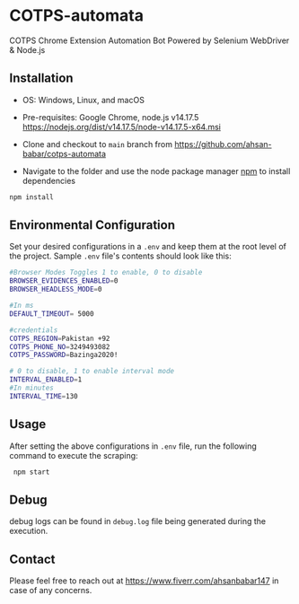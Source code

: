 # COTPS-automata
COTPS Chrome Extension Automation Bot Powered by Selenium WebDriver &amp; Node.js

## Installation
- OS: Windows, Linux, and macOS
- Pre-requisites: Google Chrome, node.js v14.17.5 https://nodejs.org/dist/v14.17.5/node-v14.17.5-x64.msi

- Clone and checkout to `main` branch from https://github.com/ahsan-babar/cotps-automata
- Navigate to the folder and use the node package manager [npm](https://www.npmjs.com/) to install dependencies

```bash
npm install
```

## Environmental Configuration
Set your desired configurations in a `.env` and keep them at the root level of the project.
Sample `.env` file's contents should look like this:

```bash
#Browser Modes Toggles 1 to enable, 0 to disable
BROWSER_EVIDENCES_ENABLED=0
BROWSER_HEADLESS_MODE=0

#In ms
DEFAULT_TIMEOUT= 5000

#credentials
COTPS_REGION=Pakistan +92
COTPS_PHONE_NO=3249493082
COTPS_PASSWORD=Bazinga2020!

# 0 to disable, 1 to enable interval mode
INTERVAL_ENABLED=1
#In minutes
INTERVAL_TIME=130

```

## Usage
After setting the above configurations in `.env` file, run the following command to execute the scraping:
```bash
 npm start
```

## Debug
debug logs can be found in `debug.log` file being generated during the execution.

## Contact
Please feel free to reach out at https://www.fiverr.com/ahsanbabar147 in case of any concerns.